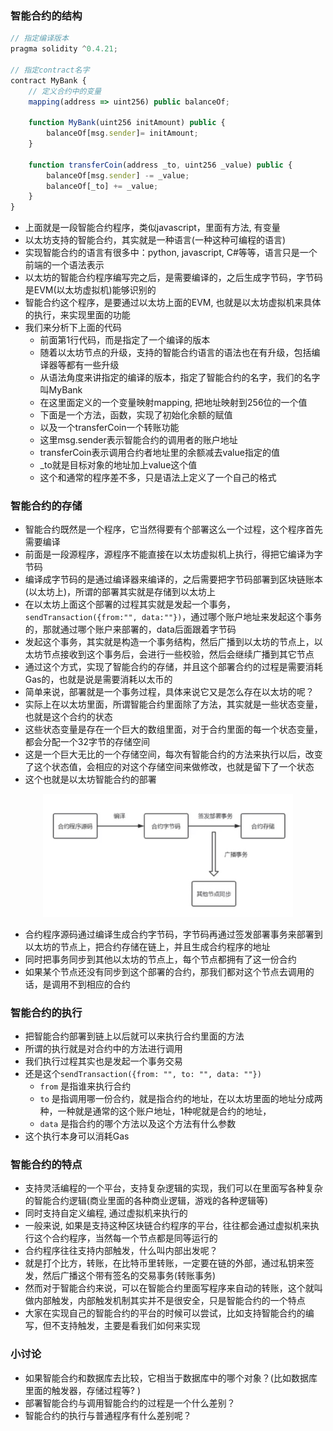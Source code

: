 ### 智能合约的结构

```js
// 指定编译版本
pragma solidity ^0.4.21;

// 指定contract名字
contract MyBank {
    // 定义合约中的变量
    mapping(address => uint256) public balanceOf;

    function MyBank(uint256 initAmount) public {
        balanceOf[msg.sender]= initAmount;
    }

    function transferCoin(address _to, uint256 _value) public {
        balanceOf[msg.sender] -= _value;
        balanceOf[_to] += _value;
    }
}
```

- 上面就是一段智能合约程序，类似javascript，里面有方法, 有变量
- 以太坊支持的智能合约，其实就是一种语言(一种这种可编程的语言)
- 实现智能合约的语言有很多中：python, javascript, C#等等，语言只是一个前端的一个语法表示
- 以太坊的智能合约程序编写完之后，是需要编译的，之后生成字节码，字节码是EVM(以太坊虚拟机)能够识别的
- 智能合约这个程序，是要通过以太坊上面的EVM, 也就是以太坊虚拟机来具体的执行，来实现里面的功能
- 我们来分析下上面的代码
    * 前面第1行代码，而是指定了一个编译的版本
    * 随着以太坊节点的升级，支持的智能合约语言的语法也在有升级，包括编译器等都有一些升级
    * 从语法角度来讲指定的编译的版本，指定了智能合约的名字，我们的名字叫MyBank
    * 在这里面定义的一个变量映射mapping, 把地址映射到256位的一个值
    * 下面是一个方法，函数，实现了初始化余额的赋值
    * 以及一个transferCoin一个转账功能
    * 这里msg.sender表示智能合约的调用者的账户地址
    * transferCoin表示调用合约者地址里的余额减去value指定的值
    * _to就是目标对象的地址加上value这个值
    * 这个和通常的程序差不多，只是语法上定义了一个自己的格式
  
### 智能合约的存储

- 智能合约既然是一个程序，它当然得要有个部署这么一个过程，这个程序首先需要编译
- 前面是一段源程序，源程序不能直接在以太坊虚拟机上执行，得把它编译为字节码
- 编译成字节码的是通过编译器来编译的，之后需要把字节码部署到区块链账本(以太坊上)，所谓的部署其实就是存储到以太坊上
- 在以太坊上面这个部署的过程其实就是发起一个事务，`sendTransaction({from:"", data:""})`，通过哪个账户地址来发起这个事务的，那就通过哪个账户来部署的，data后面跟着字节码
- 发起这个事务，其实就是构造一个事务结构，然后广播到以太坊的节点上，以太坊节点接收到这个事务后，会进行一些校验，然后会继续广播到其它节点
- 通过这个方式，实现了智能合约的存储，并且这个部署合约的过程是需要消耗Gas的，也就是说是需要消耗以太币的
- 简单来说，部署就是一个事务过程，具体来说它又是怎么存在以太坊的呢？
- 实际上在以太坊里面，所谓智能合约里面除了方法，其实就是一些状态变量，也就是这个合约的状态
- 这些状态变量是存在一个巨大的数组里面，对于合约里面的每一个状态变量，都会分配一个32字节的存储空间
- 这是一个巨大无比的一个存储空间，每次有智能合约的方法来执行以后，改变了这个状态值，会相应的对这个存储空间来做修改，也就是留下了一个状态
- 这个也就是以太坊智能合约的部署

<div align="center">
    <img width="400" src="./screenshot/25.jpg" />
</div>

- 合约程序源码通过编译生成合约字节码，字节码再通过签发部署事务来部署到以太坊的节点上，把合约存储在链上，并且生成合约程序的地址
- 同时把事务同步到其他以太坊的节点上，每个节点都拥有了这一份合约
- 如果某个节点还没有同步到这个部署的合约，那我们都对这个节点去调用的话，是调用不到相应的合约

### 智能合约的执行

- 把智能合约部署到链上以后就可以来执行合约里面的方法
- 所谓的执行就是对合约中的方法进行调用
- 我们执行过程其实也是发起一个事务交易
- 还是这个`sendTransaction({from: "", to: "", data: ""})`
    * `from` 是指谁来执行合约
    * `to` 是指调用哪一份合约，就是指合约的地址，在以太坊里面的地址分成两种，一种就是通常的这个账户地址，1种呢就是合约的地址，
    * `data` 是指合约的哪个方法以及这个方法有什么参数
- 这个执行本身可以消耗Gas

### 智能合约的特点

- 支持灵活编程的一个平台，支持复杂逻辑的实现，我们可以在里面写各种复杂的智能合约逻辑(商业里面的各种商业逻辑，游戏的各种逻辑等)
- 同时支持自定义编程, 通过虚拟机来执行的
- 一般来说, 如果是支持这种区块链合约程序的平台，往往都会通过虚拟机来执行这个合约程序，当然每一个节点都是同等运行的
- 合约程序往往支持内部触发，什么叫内部出发呢？
- 就是打个比方，转账，在比特币里转账，一定要在链的外部，通过私钥来签发，然后广播这个带有签名的交易事务(转账事务)
- 然而对于智能合约来说，可以在智能合约里面写程序来自动的转账，这个就叫做内部触发，内部触发机制其实并不是很安全，只是智能合约的一个特点
- 大家在实现自己的智能合约的平台的时候可以尝试，比如支持智能合约的编写，但不支持触发，主要是看我们如何来实现

### 小讨论

- 如果智能合约和数据库去比较，它相当于数据库中的哪个对象？(比如数据库里面的触发器，存储过程等? )
- 部署智能合约与调用智能合约的过程是一个什么差别？
- 智能合约的执行与普通程序有什么差别呢？